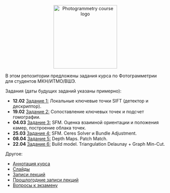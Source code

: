 <p align="center">
  <img width="200" src="/phg_logo.png" alt="Photogrammetry course logo">
</p>

В этом репозитории предложены задания курса по Фотограмметрии для студентов МКН/ИТМО/ВШЭ.

Задания (даты будущих заданий указаны примерно):

- **12.02** [Задание 1:](https://github.com/PhotogrammetryCourse/PhotogrammetryTasks2024/tree/task01) Локальные ключевые точки SIFT (детектор и дескриптор).
- **19.02** [Задание 2:](https://github.com/PhotogrammetryCourse/PhotogrammetryTasks2024/tree/task02) Сопоставление ключевых точек и подсчет гомографии.
- **04.03** [Задание 3:](https://github.com/PhotogrammetryCourse/PhotogrammetryTasks2024/tree/task03) SFM. Оценка взаимной ориентации и положения камер, построение облака точек.
- **25.03** [Задание 4:](https://github.com/PhotogrammetryCourse/PhotogrammetryTasks2024/tree/task04) SFM. Ceres Solver и Bundle Adjustment.
- **08.04** [Задание 5:](https://github.com/PhotogrammetryCourse/PhotogrammetryTasks2024/tree/task05) Depth Maps. Patch Match.
- **22.04** [Задание 6:](https://github.com/PhotogrammetryCourse/PhotogrammetryTasks2024/tree/task06) Build model. Triangulation Delaunay + Graph Min-Cut.

Другое:

- [Аннотация курса](https://github.com/PhotogrammetryCourse/PhotogrammetryTasks2024/blob/master/slides/phg_00_course_annotation.pdf)
- [Слайды](https://github.com/PhotogrammetryCourse/PhotogrammetryTasks2024/blob/master/slides)
- [Записи лекций](https://www.youtube.com/watch?v=dowgzvj9M6I&list=PL5p-5hHpsHBrtQQptYgT3kdt3Egb5QNci)
- [Прошлогодние записи лекций](https://www.youtube.com/watch?v=xXrWsCd580g&list=PL5p-5hHpsHBqFm3CQk6jT0amZjW0_2NMU&index=1)
- [Вопросы к экзамену](https://github.com/PhotogrammetryCourse/PhotogrammetryTasks2024/blob/main/%D0%92%D0%BE%D0%BF%D1%80%D0%BE%D1%81%D0%BD%D0%B8%D0%BA_%D0%BA_%D1%8D%D0%BA%D0%B7%D0%B0%D0%BC%D0%B5%D0%BD%D1%83_%D0%BF%D0%BE_%D1%84%D0%BE%D1%82%D0%BE%D0%B3%D1%80%D0%B0%D0%BC%D0%BC%D0%B5%D1%82%D1%80%D0%B8%D0%B8_2024.pdf)
